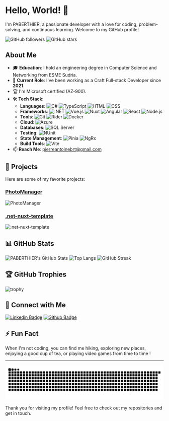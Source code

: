 # Hello, World! 👋

I'm PABERTHIER, a passionate developer with a love for coding, problem-solving, and continuous learning. Welcome to my GitHub profile!

![GitHub followers](https://img.shields.io/github/followers/PABERTHIER?style=social)
![GitHub stars](https://img.shields.io/github/stars/PABERTHIER?style=social)

## About Me

- 🎓 **Education**: I hold an engineering degree in Computer Science and Networking from ESME Sudria.
- 💼 **Current Role**: I've been working as a Craft Full-stack Developer since **2021**.
- 🏆 I'm Microsoft certified (AZ-900).
- 🛠️ **Tech Stack**:
  - **Languages**: ![C#](https://img.shields.io/badge/-C%23-239120?style=flat&logo=c-sharp&logoColor=white) ![TypeScript](https://img.shields.io/badge/-TypeScript-3178C6?style=flat&logo=typescript&logoColor=white) ![HTML](https://img.shields.io/badge/-HTML5-E34F26?style=flat&logo=html5&logoColor=white) ![CSS](https://img.shields.io/badge/-CSS3-1572B6?style=flat&logo=css3&logoColor=white)
  - **Frameworks**: ![.NET](https://img.shields.io/badge/-.NET-512BD4?style=flat&logo=dot-net&logoColor=white) ![Vue.js](https://img.shields.io/badge/-Vue.js-4FC08D?style=flat&logo=vue.js&logoColor=white) ![Nuxt](https://img.shields.io/badge/-Nuxt.js-00C58E?style=flat&logo=nuxt.js&logoColor=white) ![Angular](https://img.shields.io/badge/-Angular-DD0031?style=flat&logo=angular&logoColor=white) ![React](https://img.shields.io/badge/-React-61DAFB?style=flat&logo=react&logoColor=black) ![Node.js](https://img.shields.io/badge/-Node.js-339933?style=flat&logo=node.js&logoColor=white)
  - **Tools**: ![Git](https://img.shields.io/badge/-Git-F05032?style=flat&logo=git&logoColor=white) ![Rider](https://img.shields.io/badge/-Rider-000000?style=flat&logo=jetbrains&logoColor=white) ![Docker](https://img.shields.io/badge/-Docker-2496ED?style=flat&logo=docker&logoColor=white)
  - **Cloud**: ![Azure](https://img.shields.io/badge/-Azure-0078D4?style=flat&logo=microsoft-azure&logoColor=white)
  - **Databases**: ![SQL Server](https://img.shields.io/badge/-SQL%20Server-CC2927?style=flat&logo=microsoft-sql-server&logoColor=white)
  - **Testing**: ![NUnit](https://img.shields.io/badge/-NUnit-2D9B4A?style=flat&logo=nunit&logoColor=white)
  - **State Management**: ![Pinia](https://img.shields.io/badge/-Pinia-FADA5E?style=flat&logo=pinia&logoColor=black) ![NgRx](https://img.shields.io/badge/-NgRx-B7178C?style=flat&logo=ngrx&logoColor=white)
  - **Build Tools**: ![Vite](https://img.shields.io/badge/-Vite-646CFF?style=flat&logo=vite&logoColor=white)
- 📫 **Reach Me**: pierreantoinebrt@gmail.com

## 🚀 Projects

Here are some of my favorite projects:

### [PhotoManager](https://github.com/PABERTHIER/photo-manager)
![PhotoManager](https://github-readme-stats.vercel.app/api/pin/?username=PABERTHIER&repo=photo-manager)

### [.net-nuxt-template](https://github.com/PABERTHIER/.net-nuxt-template)
![.net-nuxt-template](https://github-readme-stats.vercel.app/api/pin/?username=PABERTHIER&repo=.net-nuxt-template)

## 📊 GitHub Stats

![PABERTHIER's GitHub Stats](https://github-readme-stats.vercel.app/api?username=PABERTHIER&show_icons=true&hide_border=true)
![Top Langs](https://github-readme-stats.vercel.app/api/top-langs/?username=PABERTHIER&layout=compact)
![GitHub Streak](https://streak-stats.demolab.com/?user=PABERTHIER&hide_border=true)

## 🏆 GitHub Trophies

![trophy](https://github-profile-trophy.vercel.app/?username=PABERTHIER)

## :link: Connect with Me

[![Linkedin Badge](https://img.shields.io/badge/-LinkedIn-blue?style=flat-square&logo=Linkedin&logoColor=white&link=https://www.linkedin.com/in/pierre-antoine-berthier/)](https://www.linkedin.com/in/pierre-antoine-berthier/)
[![Github Badge](https://img.shields.io/badge/-Github-000?style=flat-square&logo=Github&logoColor=white&link=https://github.com/PABERTHIER)](https://github.com/PABERTHIER)

## ⚡ Fun Fact

When I'm not coding, you can find me hiking, exploring new places, enjoying a good cup of tea, or playing video games from time to time !

---

![Snake animation](https://github.com/PABERTHIER/PABERTHIER/blob/output/github-contribution-grid-snake.svg)

Thank you for visiting my profile! Feel free to check out my repositories and get in touch.
